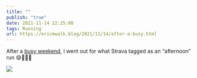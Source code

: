 ```yaml
---
title: ""
publish: "true"
date: 2021-11-14 22:25:00
tags: Running
url: https://ericmwalk.blog/2021/11/14/after-a-busy.html
---
```


After a [busy weekend](https://ericmwalk.blog/2021/11/14/this-weekend-consisted.html), I went out for what Strava tagged as an “afternoon” run 😄🏃🏻‍♂️

![](https://ericmwalk.blog/uploads/2021/370353ba44.jpg)